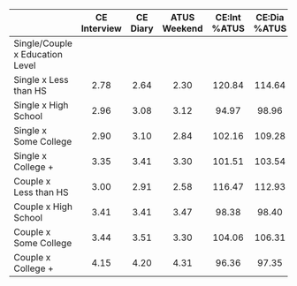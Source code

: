 
|                      | CE<br>Interview |  CE<br>Diary | ATUS<br>Weekend | CE:Int<br>%ATUS | CE:Dia<br>%ATUS |
| -------------------- | :----------: | :----------: | :----------: | :----------: | :----------: |
| Single/Couple x Education Level |              |              |              |              |              |
| Single x Less than HS |         2.78 |         2.64 |         2.30 |       120.84 |       114.64 |
| Single x High School |         2.96 |         3.08 |         3.12 |        94.97 |        98.96 |
| Single x Some College |         2.90 |         3.10 |         2.84 |       102.16 |       109.28 |
| Single x College +   |         3.35 |         3.41 |         3.30 |       101.51 |       103.54 |
| Couple x Less than HS |         3.00 |         2.91 |         2.58 |       116.47 |       112.93 |
| Couple x High School |         3.41 |         3.41 |         3.47 |        98.38 |        98.40 |
| Couple x Some College |         3.44 |         3.51 |         3.30 |       104.06 |       106.31 |
| Couple x College +   |         4.15 |         4.20 |         4.31 |        96.36 |        97.35 |

